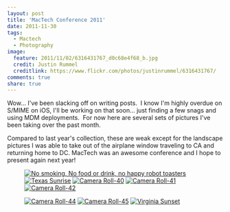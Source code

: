 ```yaml
---
layout: post
title: 'MacTech Conference 2011'
date: 2011-11-30
tags:
  - Mactech
  - Photography
image:
  feature: 2011/11/02/6316431767_d0c68e4f68_b.jpg
  credit: Justin Rummel
  creditlink: https://www.flickr.com/photos/justinrummel/6316431767/
comments: true
share: true
---
```

<!-- <a href="https://www.flickr.com/photos/justinrummel/6316431767/"><img src="http://farm7.static.flickr.com/6102/6316431767_d0c68e4f68_b.jpg" title="Camera Roll-40" /></a>-->
Wow... I've been slacking off on writing posts.  I know I'm highly overdue on S/MIME on iOS, I'll be working on that soon... just finding a few snags and using MDM deployments.  For now here are several sets of pictures I've been taking over the past month.

Compared to last year's collection, these are weak except for the landscape pictures I was able to take out of the airplane window traveling to CA and returning home to DC. MacTech was an awesome conference and I hope to present again next year!

<figure class="fifth">
<a href="https://www.flickr.com/photos/justinrummel/6316053367/"><img src="http://farm7.static.flickr.com/6225/6316053367_66048cc365_t.jpg" title="No smoking, No food or drink, no happy robot toasters" /></a>
<a href="https://www.flickr.com/photos/justinrummel/6316948932/"><img src="http://farm7.static.flickr.com/6097/6316948932_96fa5a18af_t.jpg" title="Texas Sunrise" /></a>
<a href="https://www.flickr.com/photos/justinrummel/6316431767/"><img src="http://farm7.static.flickr.com/6102/6316431767_d0c68e4f68_t.jpg" title="Camera Roll-40" /></a>
<a href="https://www.flickr.com/photos/justinrummel/6316432517/"><img src="http://farm7.static.flickr.com/6039/6316432517_f17895652c_t.jpg" title="Camera Roll-41" /></a>
<a href="https://www.flickr.com/photos/justinrummel/6316433069/"><img src="http://farm7.static.flickr.com/6051/6316433069_ce47612335_t.jpg" title="Camera Roll-42" /></a>
</figure>
<figure class="fifth">
<a href="https://www.flickr.com/photos/justinrummel/6316433701/"><img src="http://farm7.static.flickr.com/6212/6316433701_dab30b6aca_t.jpg" title="Camera Roll-44" /></a>
<a href="https://www.flickr.com/photos/justinrummel/6316434569/"><img src="http://farm7.static.flickr.com/6212/6316434569_d938f4bdfc_t.jpg" title="Camera Roll-45" /></a>
<a href="https://www.flickr.com/photos/justinrummel/6316435379/"><img src="http://farm7.static.flickr.com/6037/6316435379_5d14c0460e_t.jpg" title="Virginia Sunset" /></a>
</figure>